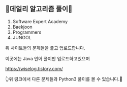 ## 📖데일리 알고리즘 풀이📖
1. Software Expert Academy
2. Baekjoon
3. Programmers
4. JUNGOL

위 사이트들의 문제들을 풀고 업로드합니다.

이곳에는 Java 언어 풀이만 업로드하고있으며

https://wiselog.tistory.com/

👆위 링크에서 다른 문제들과 Python3 풀이를 볼 수 있습니다.👀
